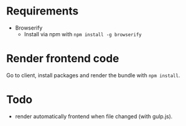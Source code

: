 # Requirements
- Browserify
  - Install via npm with `npm install -g browserify`

# Render frontend code

Go to client, install packages and render the bundle with `npm install`.


# Todo

- render automatically frontend when file changed (with gulp.js).
